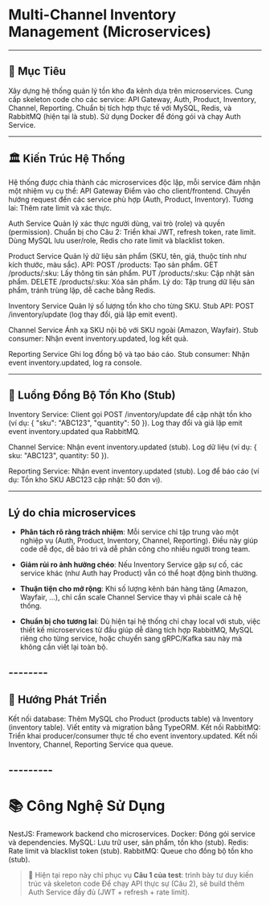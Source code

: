 # Multi-Channel Inventory Management (Microservices)
---------
## 🎯 Mục Tiêu
Xây dựng hệ thống quản lý tồn kho đa kênh dựa trên microservices.
Cung cấp skeleton code cho các service: API Gateway, Auth, Product, Inventory, Channel, Reporting.
Chuẩn bị tích hợp thực tế với MySQL, Redis, và RabbitMQ (hiện tại là stub).
Sử dụng Docker để đóng gói và chạy Auth Service.

---------
## 🏛️ Kiến Trúc Hệ Thống

Hệ thống được chia thành các microservices độc lập, mỗi service đảm nhận một nhiệm vụ cụ thể:
API Gateway
Điểm vào cho client/frontend.
Chuyển hướng request đến các service phù hợp (Auth, Product, Inventory).
Tương lai: Thêm rate limit và xác thực.

Auth Service
Quản lý xác thực người dùng, vai trò (role) và quyền (permission).
Chuẩn bị cho Câu 2: Triển khai JWT, refresh token, rate limit.
Dùng MySQL lưu user/role, Redis cho rate limit và blacklist token.

Product Service
  Quản lý dữ liệu sản phẩm (SKU, tên, giá, thuộc tính như kích thước, màu sắc).
  API:
    POST /products: Tạo sản phẩm.
    GET /products/:sku: Lấy thông tin sản phẩm.
    PUT /products/:sku: Cập nhật sản phẩm.
    DELETE /products/:sku: Xóa sản phẩm.
  Lý do: Tập trung dữ liệu sản phẩm, tránh trùng lặp, dễ cache bằng Redis.

Inventory Service
    Quản lý số lượng tồn kho cho từng SKU.
    Stub API: POST /inventory/update (log thay đổi, giả lập emit event).

Channel Service
    Ánh xạ SKU nội bộ với SKU ngoài (Amazon, Wayfair).
    Stub consumer: Nhận event inventory.updated, log kết quả.

Reporting Service
    Ghi log đồng bộ và tạo báo cáo.
    Stub consumer: Nhận event inventory.updated, log ra console.

--------
## 🔄 Luồng Đồng Bộ Tồn Kho (Stub)
Inventory Service:
Client gọi POST /inventory/update để cập nhật tồn kho (ví dụ: { "sku": "ABC123", "quantity": 50 }).
Log thay đổi và giả lập emit event inventory.updated qua RabbitMQ.

Channel Service:
Nhận event inventory.updated (stub).
Log dữ liệu (ví dụ: { sku: "ABC123", quantity: 50 }).

Reporting Service:
Nhận event inventory.updated (stub).
Log để báo cáo (ví dụ: Tồn kho SKU ABC123 cập nhật: 50 đơn vị).

---------

## Lý do chia microservices

- **Phân tách rõ ràng trách nhiệm**: Mỗi service chỉ tập trung vào một nghiệp vụ (Auth, Product, Inventory, Channel, Reporting). Điều này giúp code dễ đọc, dễ bảo trì và dễ phân công cho nhiều người trong team.  

- **Giảm rủi ro ảnh hưởng chéo**: Nếu Inventory Service gặp sự cố, các service khác (như Auth hay Product) vẫn có thể hoạt động bình thường.  

- **Thuận tiện cho mở rộng**: Khi số lượng kênh bán hàng tăng (Amazon, Wayfair, ...), chỉ cần scale Channel Service thay vì phải scale cả hệ thống.  

- **Chuẩn bị cho tương lai**: Dù hiện tại hệ thống chỉ chạy local với stub, việc thiết kế microservices từ đầu giúp dễ dàng tích hợp RabbitMQ, MySQL riêng cho từng service, hoặc chuyển sang gRPC/Kafka sau này mà không cần viết lại toàn bộ.

## --------
## 🚀 Hướng Phát Triển
Kết nối database:
Thêm MySQL cho Product (products table) và Inventory (inventory table).
Viết entity và migration bằng TypeORM.
Kết nối RabbitMQ:
Triển khai producer/consumer thực tế cho event inventory.updated.
Kết nối Inventory, Channel, Reporting Service qua queue.

## ---------
# 📚 Công Nghệ Sử Dụng
NestJS: Framework backend cho microservices.
Docker: Đóng gói service và dependencies.
MySQL: Lưu trữ user, sản phẩm, tồn kho (stub).
Redis: Rate limit và blacklist token (stub).
RabbitMQ: Queue cho đồng bộ tồn kho (stub).
> 🔧 Hiện tại repo này chỉ phục vụ **Câu 1 của test**: trình bày tư duy kiến trúc và skeleton code
> Để chạy API thực sự (Câu 2), sẽ build thêm Auth Service đầy đủ (JWT + refresh + rate limit).
